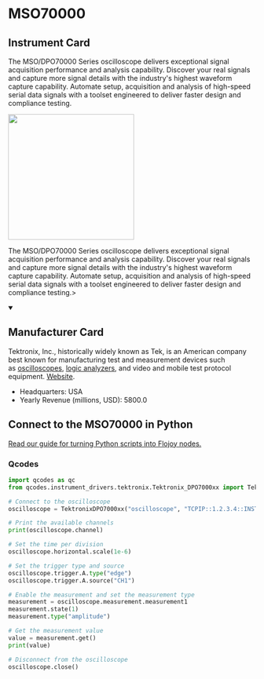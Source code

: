 
# MSO70000

## Instrument Card

<div className="flex">

<div>

The MSO/DPO70000 Series oscilloscope delivers exceptional signal acquisition performance and analysis capability. Discover your real signals and capture more signal details with the industry's highest waveform capture capability. Automate setup, acquisition and analysis of high-speed serial data signals with a toolset engineered to deliver faster design and compliance testing.

</div>

<img width="256" src="https://v5.airtableusercontent.com/v1/19/19/1691539200000/LUayr0fwHVOc7NYJ6iXLkg/RH7ZZsE87HE5iQq6YpC5ZIBDtHSqZ3TjbyhGpyVNRA0LIKGyu28VMDdDHxcQtLjLAwR7BQ4LaNWJE6eku7E22WRoaScFc6oYZqJ94ZK0l0as2_ghJ5qy7elODPObqYOhMEF3TFnmdZnxvxr6ZPSdFA/sfhdboEWri6m9kMUxq_vVlvv1qCfVOVViXvtr9Lb-w4"/>

</div>

The MSO/DPO70000 Series oscilloscope delivers exceptional signal acquisition performance and analysis capability. Discover your real signals and capture more signal details with the industry's highest waveform capture capability. Automate setup, acquisition and analysis of high-speed serial data signals with a toolset engineered to deliver faster design and compliance testing.>

<details open>
<summary><h2>Manufacturer Card</h2></summary>

Tektronix, Inc., historically widely known as Tek, is an American company best known for manufacturing test and measurement devices such as [oscilloscopes](https://en.wikipedia.org/wiki/Oscilloscope), [logic analyzers](https://en.wikipedia.org/wiki/Logic_analyzer), and video and mobile test protocol equipment. <a href="https://www.tek.com/en">Website</a>.

<ul>
  <li>Headquarters: USA</li>
  <li>Yearly Revenue (millions, USD): 5800.0</li>
</ul>
</details>

## Connect to the MSO70000 in Python

[Read our guide for turning Python scripts into Flojoy nodes.](https://docs.flojoy.ai/custom-nodes/creating-custom-node/)


### Qcodes

```python
import qcodes as qc
from qcodes.instrument_drivers.tektronix.Tektronix_DPO7000xx import TektronixDPO7000xx

# Connect to the oscilloscope
oscilloscope = TektronixDPO7000xx("oscilloscope", "TCPIP::1.2.3.4::INSTR")

# Print the available channels
print(oscilloscope.channel)

# Set the time per division
oscilloscope.horizontal.scale(1e-6)

# Set the trigger type and source
oscilloscope.trigger.A.type("edge")
oscilloscope.trigger.A.source("CH1")

# Enable the measurement and set the measurement type
measurement = oscilloscope.measurement.measurement1
measurement.state(1)
measurement.type("amplitude")

# Get the measurement value
value = measurement.get()
print(value)

# Disconnect from the oscilloscope
oscilloscope.close()
```

